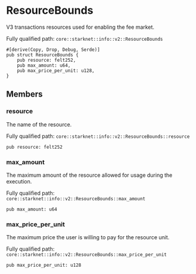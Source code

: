 # ResourceBounds

V3 transactions resources used for enabling the fee market.

Fully qualified path: `core::starknet::info::v2::ResourceBounds`

<pre><code class="language-rust">#[derive(Copy, Drop, Debug, Serde)]
pub struct ResourceBounds {
    pub resource: felt252,
    pub max_amount: u64,
    pub max_price_per_unit: u128,
}</code></pre>

## Members

### resource

The name of the resource.

Fully qualified path: `core::starknet::info::v2::ResourceBounds::resource`

<pre><code class="language-rust">pub resource: felt252</code></pre>


### max_amount

The maximum amount of the resource allowed for usage during the execution.

Fully qualified path: `core::starknet::info::v2::ResourceBounds::max_amount`

<pre><code class="language-rust">pub max_amount: u64</code></pre>


### max_price_per_unit

The maximum price the user is willing to pay for the resource unit.

Fully qualified path: `core::starknet::info::v2::ResourceBounds::max_price_per_unit`

<pre><code class="language-rust">pub max_price_per_unit: u128</code></pre>


